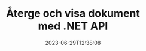 ---
############################# Static ##########################
layout: "landing"
date: 2023-06-29T12:38:08
draft: false

lang: sv
product: "Viewer"
product_tag: "viewer"
platform: ".NET"
platform_tag: "net"

############################# Drop-down ############################
supported_platforms:
  items:
    # supported_platforms loop
    - title: ".NET"
      tag: "net"
    # supported_platforms loop
    - title: "Java"
      tag: "java"
    # supported_platforms loop
    - title: "Node.js"
      tag: "nodejs-java" 

############################# Head ############################
head_title: ".NET Document Viewer API, rendera PDF Word Excel Image HTML Diagram"
head_description: "C# ASP.NET filvisare och renderings-API. Lägg till PDF-visare, Word-visare, Excel-läsare, bildvisare, HTML-visare, e-postvisare i .NET-appar."

############################# Header ##########################
title: "Återge och visa dokument<br>med .NET API"
description: "Kraftfullt Viewer API för att återge 180+ dokumentformat till PDF, HTML och bild med mångsidiga konfigurationsalternativ."
words:
  for: "for"

actions:
  main: "Gratis nedladdning av NuGet"
  main_link: "https://www.nuget.org/packages/GroupDocs.Viewer"
  alt: "Licensiering"
  alt_link: "https://purchase.groupdocs.com/pricing/viewer/net"
  title: "Redo att komma igång?"
  description: "Prova GroupDocs.Viewer-funktioner gratis eller begär en licens"

release:
  title: "Version {0} släppt"
  notes: "Se vad som är nytt"
  downloads: "Nedladdningar"
  link: "https://releases.groupdocs.com/viewer/net/release-notes/latest/"

code:
  title: "Rendera PDF-filer i C#"
  more: "Fler exempel"
  more_link: "https://github.com/groupdocs-viewer/GroupDocs.Viewer-for-.NET"
  install: "dotnet add package GroupDocs.Viewer"
  content: |
    ```csharp {style=abap}   
    // Load the source PDF file
    using (var viewer = new Viewer("resume.pdf"))
    {
        // Set output HTML options, one file per page
        var viewOptions = 
          HtmlViewOptions.ForEmbeddedResources("page_{0}.html");
        
        // Render PDF to HTML with embedded resources
        viewer.View(viewOptions);
    }
    ```

############################# Overview ############################
overview:
  enable: true
  title: "GroupDocs.Viewer i ett ögonkast"
  description: "API för att rendera, visa, konvertera dokument, bilder, diagram och många andra dokumenttyper i .NET-applikationer"
  features:
    # feature loop
    - title: "Visa dokument effektivt och tillförlitligt"
      content: "Med GroupDocs.Viewer API kan du effektivt rendera dokument av alla stödjande format till HTML, JPEG, PNG och PDF med flexibla och kraftfulla alternativ samtidigt som innehållet och dokumentstrukturens integritet bibehålls. GroupDocs.Viewer stöder .NET Framework 4.6.2 och .NET 6.0, det fungerar på Windows och Linux-plattformar."

    # feature loop
    - title: "De flesta populära fil- och dokumentformaten stöds"
      content: "Vi stöder rendering av över de 180 mest populära fil- och dokumentformaten som inkluderar Word, Excel, PDF, PowerPoint, OpenDocument-formatfamiljen, arkiv, raster- och vektorbilder, e-böcker, programmeringsspråk och uppmärkningar och många andra filtyper, inklusive krypterade filer med lösenordsskydd."

    # feature loop
    - title: "Anpassningsbar utgång"
      content: "GroupDocs.Viewer tillåter inte bara att rendera dokumentet, utan också att kontrollera hur exakt, vilka delar av dokumentet som ska renderas eller nu, hur de ska renderas, och att tillämpa olika transformationer på den renderade utdata."

    # feature loop
    - title: "UI för ASP.NET Core"
      content: "Vi tillhandahåller ett UI-paket med öppen källkod för ASP.NET Core som kan läggas till ditt projekt på ett par minuter. Viewer.UI-paketet innehåller ett Angular-baserat webbgränssnitt och levererar en uppsättning användbara API:er och datalagringsleverantörer."

############################# Platforms ############################
platforms:
  enable: true
  title: "Plattformsoberoende"
  description: "GroupDocs.Viewer för .NET stöder följande operativsystem, ramverk och pakethanterare"
  items:
    # platform loop
    - title: "Amazon"
      image: "amazon"
    # platform loop
    - title: "Docker"
      image: "docker"
    # platform loop
    - title: "Azure"
      image: "azure"
    # platform loop
    - title: "VS Code"
      image: "vs_code"
    # platform loop
    - title: "ReSharper"
      image: "resharper"
    # platform loop
    - title: "macOS"
      image: "finder"
    # platform loop
    - title: "Linux"
      image: "linux"
    # platform loop
    - title: "NuGet"
      image: "nuget"

############################# File formats ############################
formats:
  enable: true
  title: "Filformat som stöds"
  description: |
    GroupDocs.Viewer för .NET stöder operationer med följande [filformat](https://docs.groupdocs.com/viewer/net/supported-document-formats/).
  groups:
    # group loop
    - color: "green"
      content: |
        ### Microsoft Office, OpenDocument och textformat
        * **Word:** DOC, DOCX, DOCM, DOT, DOTX, DOTM, RTF, TXT
        * **Excel:** XLS, XLSX, XLSM, XLSB, XLTM, XLT, XLTM, XLTX
        * **PowerPoint:** PPT, PPTX, PPS, PPSX, PPSM, POT, POTM, POTX, PPTM        
        * **Project:** MPP, MPT, MPX
        * **Outlook:** MSG, EML, EMLX, PST, OST
        * **OneNote:** ONE
        * **OpenDocument:** ODT, OTT, ODS, ODP, OTP, OTS, ODG
        * **Fixed Page Layout:** PDF, TEX, XPS, OXPS
        * **e-Books:** EPUB, MOBI, DjVu
        * **Delimiter-Separated Values:** CSV, TSV
    # group loop
    - color: "blue"
      content: |
        ### Bilder, grafik & diagram
        * **Rasterbilder:** BMP, GIF, JPG, PNG, TIFF, WebP, DNG, DIB, Jpeg2000 family
        * **Windows Icon:** ICO
        * **Scalable Vector Graphics:** SVG, CDR, CMX, IGS, SVGZ        
        * **Adobe Photoshop:** PSD, PSB        
        * **Stereo Lithography (3D Printing):** STL        
        * **Medical Imaging:** DICOM
        * **Plotter Documents:** PLT, HPG
        * **Autodesk Design Web Formats:** DWF, DWG
        * **AutoCAD Drawing:** DWT, IFC, STL, CF2        
      # group loop
    - color: "red"
      content: |
        ### Övrig        
        * **webb:** HTML, MHT, MHTML, XML
        * **Metafile:** WMF, EMF, CGM, EMZ, WMZ
        * **Visio:** VSD, VDX, VSS, VSSX, VSX, VST, VSTX, VTX, VSDX, VDW, VSTM, VSSM, VSDM
        * **Project:** MPP, MPT, MPX
        * **PostScript:** PS, EPS
        * **Arkiv:** ZIP, TAR, BZ2, GZ, RAR, RAR5
        * **Övrig:** VCF, VCARD, NUMBERS, NSF, OBJ
        * **C/C++/C# Files:** C, CC, C# , CPP, CXX, CS, H, HH, M, MM
        * **Java/JavaScript Files:** JAVA, JS, JSON, PROPERTIES

############################# Features ############################
features:
  enable: true
  title: "GroupDocs.Viewer-funktioner"
  description: "Rendera, visa och konvertera PDF- och Office-dokument sömlöst"

  items:
    # feature loop
    - icon: "viewhtml"
      title: "Visa dokument i HTML"
      content: "Konvertera dokument av vilken typ som helst till ett HTML-dokument med CSS och SVG, som kan visas i vilken modern webbläsare som helst."

    # feature loop
    - icon: "rasterize"
      title: "Rasterisera dokument"
      content: "Rasterisera alla dokumentformat som stöds till rasterbilden, med justerbart bildformat och komprimeringskvalitet."

    # feature loop
    - icon: "sourcecode"
      title: "Rendera och markera programmeringskoder"
      content: "Stöd för alla populära programmerings-, skript- och märkningsspråk, med möjlighet att analysera och framhäva deras syntax."

    # feature loop
    - icon: "convertpdf"
      title: "Konvertera till PDF"
      content: "Dokument av vilket format som helst kan enkelt konverteras och sparas till PDF med justerbara alternativ."

    # feature loop
    - icon: "transform"
      title: "Tillämpa transformationer"
      content: "Utdatadokument kan omvandlas under rendering - sidor kan roteras och/eller ordnas om, och textvattenstämpel kan placeras ovanpå dem."

    # feature loop
    - icon: "adjustment"
      title: "HTML-utdatajustering"
      content: "Utdata HTML-dokument, genererade av GroupDocs.Viewer, kan finjusteras: det är tillåtet att spara till strömmen eller filen, med externa eller inbäddade resurser, återuppringningar och så vidare."

    # feature loop
    - icon: "complex"
      title: "Stöd för komplexa dokumentstrukturer"
      content: "GroupDocs.Viewer stöder inte bara enskilda dokument, utan även filer, som internt innehåller en lista eller hierarkisk struktur av dokument, som e-postmeddelanden med bilagor, ZIP-arkiv med interna filer i mappar, flersidiga TIFF-bilder och så vidare."

    # feature loop
    - icon: "optimization"
      title: "Optimeringsalternativ"
      content: "GroupDocs.Viewer innehåller ett justerbart cache-undersystem, som kan förkorta laddningstiden genom att använda de cachade versionerna av dokumenten. En uppsättning olika alternativ för olika format gör det också möjligt att utesluta vissa onödiga delar eller aspekter av dokument från renderingen (teckensnitt, dolda kalkylblad, e-postbilagor) för att optimera den övergripande prestandan"

    # feature loop
    - icon: "passwordprotected"
      title: "Stöd för lösenordsskyddade dokument"
      content: "GroupDocs.Viewer gör det möjligt att öppna krypterade dokument av olika typer: PDF, WordProcessing, Spreadsheet, Presentation och annat, genom att ange ett lösenord i laddningsalternativen."

############################# Code samples ############################
code_samples:
  enable: true
  title: "Kodprover"
  description: "Vissa använder fall av typiska GroupDocs.Viewer för .NET-operationer"
  items:
    # code sample loop
    - title: "Rendera DOCX till HTML"
      content: |
        Klassegenskaperna [HtmlViewOptions](https://reference.groupdocs.com/viewer/net/groupdocs.viewer.options/htmlviewoptions/) låter dig kontrollera konverteringsprocessen, mer om det [här](https://docs .groupdocs.com/viewer/net/rendering-to-html/). Du kan till exempel bädda in alla externa resurser i HTML-utdatafilen, förminska utdatafilen och optimera den för utskrift.
        {{< landing/code title="C#">}}
        ```csharp {style=abap}
        using GroupDocs.Viewer;
        using GroupDocs.Viewer.Options;
        
        // Instantiate viewer
        using (Viewer viewer = new Viewer("resume.docx"))
        {
            // Set output HTML options
            HtmlViewOptions options = HtmlViewOptions.ForEmbeddedResources();
            
            // Render DOCX to HTML with embedded resources
            viewer.View(options);
        }
        ```
        {{< /landing/code >}}
    # code sample loop
    - title: "Exportera PPTX till PDF"
      content: |
        Skapa en klassinstans [PdfViewOptions](https://reference.groupdocs.com/viewer/net/groupdocs.viewer.options/pdfviewoptions/) och skicka den till [Viewer.View](https://reference.groupdocs. com/viewer/net/groupdocs.viewer/viewer/view/#view) för att konvertera en PowerPoint PPTX-fil till PDF. Klassegenskaperna för PdfViewOptions låter dig kontrollera konverteringsprocessen. Du kan till exempel skydda den utgående PDF-filen, ordna om dess sidor och ange kvaliteten på dokumentbilder. Se [följande dokumentationsavsnitt](https://docs.groupdocs.com/viewer/net/rendering-to-pdf/) för mer information.
        {{< landing/code title="C#">}}
        ```csharp {style=abap}   
        using GroupDocs.Viewer;
        using GroupDocs.Viewer.Options;
        
        using (var viewer = new Viewer("presentation.pptx"))
        {
            // Set output PDF options
            var viewOptions = new PdfViewOptions("presentation.pdf");
            
            // Export PPTX to PDF
            viewer.View(viewOptions);
        }
        ```
        {{< /landing/code >}}
############################# Reviews ############################
# reviews:
# enable: true
# title: "GroupDocs produkter recensioner"
# description: "Ta inte bara vårt ord för det. Se vad andra utvecklare säger om våra API:er"

# items:
#   # review loop
#   - title: "GroupDocs.Viewer"
#     content: "Utmärkt service och utmärkta produkter. De var extremt hjälpsamma och lyhörda under implementeringsprocessen för GroupDocs.Viewer för .NET, kan inte rekommendera dem tillräckligt starkt."
#     author: "Martin Lasarga"
#     company: "Product Manager at Axentria ECM by G.S.I."

#   # review loop
#   - title: "GroupDocs.Viewer"
#     content: "Efter att ha implementerat och använt GroupDocs.Viewer för .NET i projektet ser det ut att fungera mycket bra. Jag har testat med en hel del dokument och än så länge så bra. Allt jag har kastat på det återges snyggt och ser lika bra ut som det skulle göra i en PDF-visare eller MS Word."
#     author: "Mats Oustad"
#     company: "Senior Consultant/Partner at Novanet AS"
---